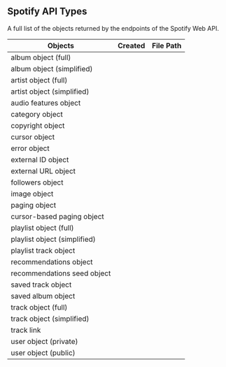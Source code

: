 
## Spotify API Types
A full list of the objects returned by the endpoints of the Spotify Web API.

| Objects                       | Created | File Path                     |
| ----------------------------- | :-----: | :---------------------------: |
| album object (full)           |         |                               |
| album object (simplified)     |         |                               |
| artist object (full)          |         |                               |
| artist object (simplified)    |         |                               |
| audio features object         |         |                               |
| category object               |         |                               |
| copyright object              |         |                               |
| cursor object                 |         |                               |
| error object                  |         |                               |
| external ID object            |         |                               |
| external URL object           |         |                               |
| followers object              |         |                               |
| image object                  |         |                               |
| paging object                 |         |                               |
| cursor-based paging object    |         |                               |
| playlist object (full)        |         |                               |
| playlist object (simplified)  |         |                               |
| playlist track object         |         |                               |
| recommendations object        |         |                               |
| recommendations seed object   |         |                               |
| saved track object            |         |                               |
| saved album object            |         |                               |
| track object (full)           |         |                               |
| track object (simplified)     |         |                               |
| track link                    |         |                               |
| user object (private)         |         |                               |
| user object (public)          |         |                               |
